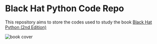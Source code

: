 # Black Hat Python Code Repo

This repository aims to store the codes used to study the book [Black Hat Python (2nd Edition)](https://www.amazon.com.br/gp/product/1718501129/ref=ppx_yo_dt_b_asin_image_o00_s00?ie=UTF8&psc=1)

![book cover](https://m.media-amazon.com/images/I/51PyeYho5dS.jpg)
